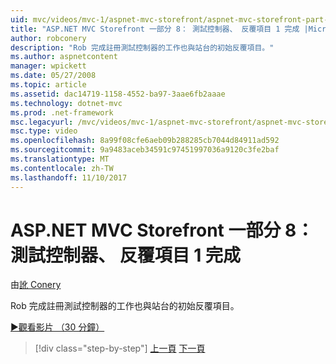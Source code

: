 ```yaml
---
uid: mvc/videos/mvc-1/aspnet-mvc-storefront/aspnet-mvc-storefront-part-8-testing-controllers-iteration-1-complete
title: "ASP.NET MVC Storefront 一部分 8： 測試控制器、 反覆項目 1 完成 |Microsoft 文件"
author: robconery
description: "Rob 完成註冊測試控制器的工作也與站台的初始反覆項目。"
ms.author: aspnetcontent
manager: wpickett
ms.date: 05/27/2008
ms.topic: article
ms.assetid: dac14719-1158-4552-ba97-3aae6fb2aaae
ms.technology: dotnet-mvc
ms.prod: .net-framework
msc.legacyurl: /mvc/videos/mvc-1/aspnet-mvc-storefront/aspnet-mvc-storefront-part-8-testing-controllers-iteration-1-complete
msc.type: video
ms.openlocfilehash: 8a99f08cfe6aeb09b288285cb7044d84911ad592
ms.sourcegitcommit: 9a9483aceb34591c97451997036a9120c3fe2baf
ms.translationtype: MT
ms.contentlocale: zh-TW
ms.lasthandoff: 11/10/2017
---
```

<a name="aspnet-mvc-storefront-part-8-testing-controllers-iteration-1-complete"></a>ASP.NET MVC Storefront 一部分 8： 測試控制器、 反覆項目 1 完成
====================
由[訛 Conery](https://github.com/robconery)

Rob 完成註冊測試控制器的工作也與站台的初始反覆項目。

[&#9654;觀看影片 （30 分鐘）](https://channel9.msdn.com/Blogs/ASP-NET-Site-Videos/aspnet-mvc-storefront-part-8-testing-controllers-iteration-1-complete)

>[!div class="step-by-step"]
[上一頁](aspnet-mvc-storefront-part-7-routing-and-ui-work.md)
[下一頁](aspnet-mvc-storefront-part-9-the-shopping-cart.md)
